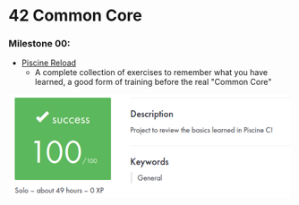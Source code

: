 # 42 Common Core

### **Milestone 00:**

- [Piscine Reload](https://github.com/zikocult/Cursus42/tree/main/00_piscine_reload/reload) 
	- A complete collection of exercises to remember what you have learned, a good form of training before the real "Common Core"

<p align="center">
  <img src="https://github.com/zikocult/Cursus42/blob/main/utils/Used_photos/Pasted%20image%2020240621092223.png?raw=true" />
</p>






